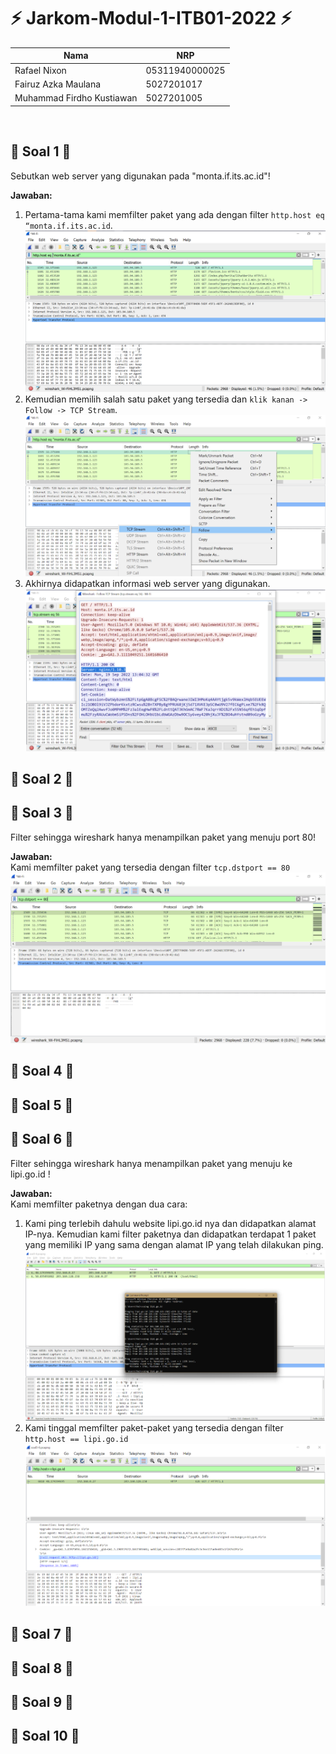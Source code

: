 # :zap: **Jarkom-Modul-1-ITB01-2022** :zap:

| Nama                      | NRP            |
|---------------------------|----------------|
| Rafael Nixon              | 05311940000025 |
| Fairuz Azka Maulana       | 5027201017     |
| Muhammad Firdho Kustiawan | 5027201005     | 
<br/>


## :large_blue_circle: **Soal 1** :large_blue_circle: 
Sebutkan web server yang digunakan pada "monta.if.its.ac.id"!

**Jawaban:**
<br>
1. Pertama-tama kami memfilter paket yang ada dengan filter ```http.host eq “monta.if.its.ac.id```.
   <img src="./img/Nomor1a.png">
2. Kemudian memilih salah satu paket yang tersedia dan ```klik kanan -> Follow -> TCP Stream```.
   <img src="./img/Nomor1b.png">
3. Akhirnya didapatkan informasi web server yang digunakan.
   <img src="./img/Nomor1c.png">

## :large_blue_circle: **Soal 2** :large_blue_circle: 
## :large_blue_circle: **Soal 3** :large_blue_circle: 
Filter sehingga wireshark hanya menampilkan paket yang menuju port 80! 

**Jawaban:**
<br>
Kami memfilter paket yang tersedia dengan filter ```tcp.dstport == 80```
<img src="./img/Nomor3.png">

## :large_blue_circle: **Soal 4** :large_blue_circle: 
## :large_blue_circle: **Soal 5** :large_blue_circle: 
## :large_blue_circle: **Soal 6** :large_blue_circle: 
Filter sehingga wireshark hanya menampilkan paket yang menuju ke lipi.go.id !

**Jawaban:**
<br>
Kami memfilter paketnya dengan dua cara:
1. Kami ping terlebih dahulu website lipi.go.id nya dan didapatkan alamat IP-nya. Kemudian kami filter paketnya dan didapatkan terdapat 1 paket yang memiliki IP yang sama dengan alamat IP yang telah dilakukan ping.
   <img src="./img/Nomor6.png">
2. Kami tinggal memfilter paket-paket yang tersedia dengan filter ```http.host == lipi.go.id```
   <img src="./img/Nomor6b.png">

## :large_blue_circle: **Soal 7** :large_blue_circle: 
## :large_blue_circle: **Soal 8** :large_blue_circle: 
## :large_blue_circle: **Soal 9** :large_blue_circle: 
## :large_blue_circle: **Soal 10** :large_blue_circle: 